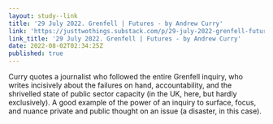 ```yaml
---
layout: study--link
title: '29 July 2022. Grenfell | Futures - by Andrew Curry'
link: 'https://justtwothings.substack.com/p/29-july-2022-grenfell-futures'
link_title: '29 July 2022. Grenfell | Futures - by Andrew Curry'
date: 2022-08-02T02:34:25Z
published: true
---
```

Curry quotes a journalist who followed the entire Grenfell inquiry, who writes incisively about the failures on hand, accountability, and the shrivelled state of public sector capacity (in the UK, here, but hardly exclusively). A good example of the power of an inquiry to surface, focus, and nuance private and public thought on an issue (a disaster, in this case).
